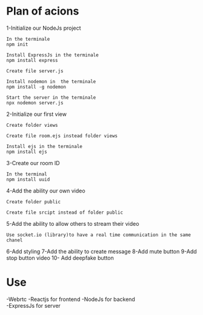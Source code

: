 # Plan of acions

1-Initialize our NodeJs project 

    In the terminale 
    npm init

    Install ExpressJs in the terminale 
    npm install express

    Create file server.js 

    Install nodemon in  the terminale 
    npm install -g nodemon 

    Start the server in the terminale 
    npx nodemon server.js 

2-Initialize our first view 

    Create folder views

    Create file room.ejs instead folder views 

    Install ejs in the terminale
    npm install ejs  

3-Create our room ID

    In the terminal 
    npm install uuid

4-Add the ability our own video 

    Create folder public 

    Create file srcipt instead of folder public 


5-Add the ability to allow others to stream their video 

    Use socket.io (library)to have a real time communication in the same chanel

6-Add styling
7-Add the ability to create message 
8-Add mute button 
9-Add stop button video 
10- Add deepfake button 

# Use

-Webrtc
-Reactjs for frontend
-NodeJs for backend  
-ExpressJs for server 